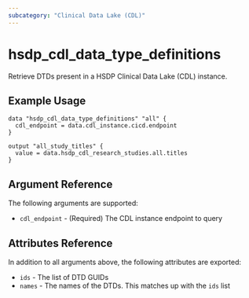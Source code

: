 ```yaml
---
subcategory: "Clinical Data Lake (CDL)"
---
```


# hsdp_cdl_data_type_definitions

Retrieve DTDs present in a HSDP Clinical Data Lake (CDL) instance.

## Example Usage

```hcl
data "hsdp_cdl_data_type_definitions" "all" {
  cdl_endpoint = data.cdl_instance.cicd.endpoint
} 

output "all_study_titles" {
  value = data.hsdp_cdl_research_studies.all.titles
}
```

## Argument Reference

The following arguments are supported:

* `cdl_endpoint` - (Required) The CDL instance endpoint to query

## Attributes Reference

In addition to all arguments above, the following attributes are exported:

* `ids` -  The list of DTD GUIDs
* `names` - The names of the DTDs. This matches up with the `ids` list
